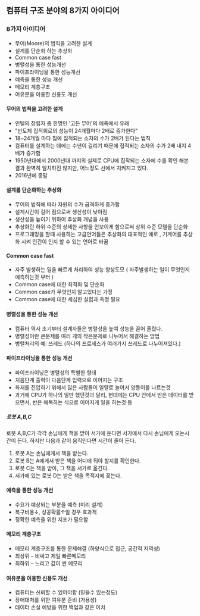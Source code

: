 


## 컴퓨터 구조 분야의 8가지 아이디어
### 8가지 아이디어
* 무어(Moore)의 법칙을 고려한 설계
* 설계를 단순화 하는 추상화
* Common case fast
* 병렬성을 통한 성능개선
* 파이프라이닝을 통한 성능개선
* 예측을 통한 성능 개선
* 메모리 계층구조
* 여유분을 이용한 신용도 개선

#### 무어의 법칙을 고려한 설계
* 인텔의 창립자 중 한명인 '고든 무어'의 예측에서 유래
* "반도체 집적회로의 성능이 24개월마다 2배로 증가한다"
* 18~24개월 마다 칩에 집적되는 소자의 수가 2배가 된다는 법칙
* 컴퓨터를 설계하는 데에는 수년이 걸리기 때문에 집적되는 소자의 수가 2배 내지 4배가 증가함
* 1950년대에서 2000년대 까지의 실제로 CPU에 집작되는 소자에 수를 확인 해본 결과 완벽히 일치하진 않지만, 어느정도 선에서 지켜지고 있다.
* 2016년에 종말

#### 설계를 단순화하는 추상화
* 무어의 법칙에 따라 자원의 수가 급격하게 증가함
* 설계시간이 길어 짐으로써 생산성이 낮아짐
* 생산성을 높이기 위하여 추상화 개념을 사용
* 추상화란 하위 수준의 상세한 사항을 안보이게 함으로써 상위 수준 모델을 단순화
* 프로그래밍을 할때 사용하는 고급언어들은 추상화의 대표적인 예로 , 기계어를 추상화 시켜 인간이 인지 할 수 있는 언어로 바꿈 

#### Common case fast
* 자주 발생하는 일을 빠르게 처리하여 성능 향상도모 ( 자주발생하는 일이 무엇인지 예측하는것 부터 )
* Common case에 대한 최적화 및 단순화
* Common case가 무엇인지 알고있다는 가정
* Common case에 대한 세심한 실험과 측정 필요

#### 병렬성을 통한 성능 개선
* 컴퓨터 역사 초기부터 설계자들은 병렬성을 높여 성능을 끌어 올렸다.
* 병렬성이란 큰문제를 여러 개의 작은문제로 나누어서 해결하는 방법
* 병렬처리의 예: 쓰레드 (하나의 프로세스가 여러가지 쓰레드로 나누어져있다.)

#### 파이프라이닝을 통한 성능 개선
* 파이프라이닝은 병렬성의 특별한 형태
* 처음단계 출력이 다음단계 입력으로 이어지는 구조
* 화재를 진압하기 위해서 많은 사람들이 일렬로 늘어서 양동이를 나르는것
* 과거에 CPU가 하나의 일만 했던것과 달리, 현대에는 CPU 안에서 반은 데이터를 받으면서, 반은 해독하는 식으로 이어지게 일을 하는것 등 

##### 로봇 A,B,C
로봇 A,B,C가 각각 손님에게 책을 받아 서가에 둔다면 서가에서 다시 손님에게 오는시간이 든다. 하지만 다음과 같이 움직인다면 시간이 줄어 든다.
1. 로봇 A는 손님에게서 책을 받는다.
2. 로봇 B는 A에게서 받은 책을 어디에 둬야 할지를 확인한다.
3. 로봇 C는 책을 받아, 그 책을 서가로 옮긴다.
4. 서가에 있는 로봇 D는 받은 책을 목적지에 꽂는다.

#### 예측을 통한 성능 개선
* 수요가 예상되는 부분을 예측 (미리 설계)
* 복구비용↓, 성공확률↑일 경우 효과적
* 정확한 예측을 위한 지표가 필요함

#### 메모리 계층구조
* 메모리 계층구조를 통한 문제해결 (하양식으로 접근, 공간적 지역성)
* 최상위 – 비싸고 제일 빠른메모리
* 최하위 – 느리고 값이 싼 메모리

#### 여유분을 이용한 신용도 개선 
* 컴퓨터는 신뢰할 수 있어야함 (믿을수 있는정도)
* 장애대처를 위한 여유분 준비 (가용성)
* 데이터 손실 예방을 위한 백업과 같은 이치
